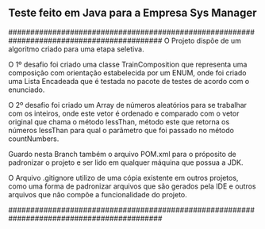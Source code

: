 ## Teste feito em Java para a Empresa Sys Manager
###########################################################################################
O Projeto dispõe de um algoritmo criado para uma etapa seletiva.

O 1º desafio foi criado uma classe TrainComposition que representa uma composição com orientação estabelecida
por um ENUM, onde foi criado uma Lista Encadeada que é testada no pacote de testes de acordo com o enunciado.

O 2º desafio foi criado um Array de números aleatórios para se trabalhar com os inteiros, onde este vetor é ordenado
e comparado com o vetor original que chama o método lessThan, método este que retorna os números lessThan para qual o parâmetro que foi
passado no método countNumbers.

Guardo nesta Branch também o arquivo POM.xml para o próposito de padronizar o projeto e ser lido em qualquer máquina que possua a JDK.

O Arquivo .gitignore utilizo de uma cópia existente em outros projetos, como uma forma de padronizar arquivos que são gerados pela IDE e outros arquivos que não compõe a funcionalidade do projeto.  

###########################################################################################
